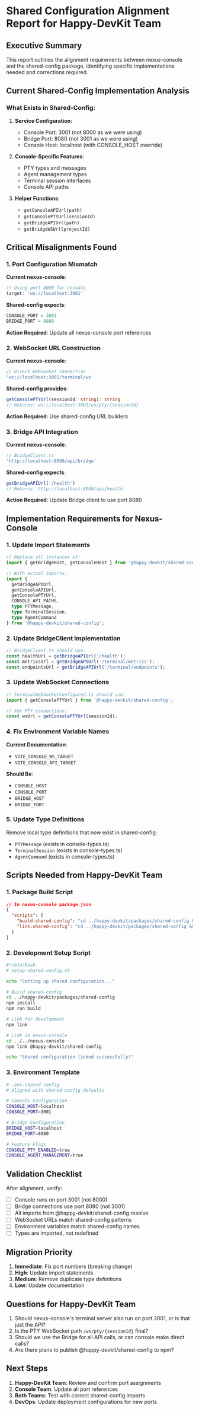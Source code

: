 # Shared Configuration Alignment Report for Happy-DevKit Team

## Executive Summary

This report outlines the alignment requirements between nexus-console and the shared-config package, identifying specific implementations needed and corrections required.

## Current Shared-Config Implementation Analysis

### What Exists in Shared-Config:
1. **Service Configuration**:
   - Console Port: 3001 (not 8000 as we were using)
   - Bridge Port: 8080 (not 3001 as we were using)
   - Console Host: localhost (with CONSOLE_HOST override)

2. **Console-Specific Features**:
   - PTY types and messages
   - Agent management types
   - Terminal session interfaces
   - Console API paths

3. **Helper Functions**:
   - `getConsoleAPIUrl(path)`
   - `getConsolePTYUrl(sessionId)`
   - `getBridgeAPIUrl(path)`
   - `getBridgeWSUrl(projectId)`

## Critical Misalignments Found

### 1. Port Configuration Mismatch

**Current nexus-console**:
```typescript
// Using port 8000 for console
target: 'ws://localhost:3001'
```

**Shared-config expects**:
```typescript
CONSOLE_PORT = 3001
BRIDGE_PORT = 8080
```

**Action Required**: Update all nexus-console port references

### 2. WebSocket URL Construction

**Current nexus-console**:
```typescript
// Direct WebSocket connection
'ws://localhost:3001/terminal/ws'
```

**Shared-config provides**:
```typescript
getConsolePTYUrl(sessionId: string): string
// Returns: ws://localhost:3001/ws/pty/{sessionId}
```

**Action Required**: Use shared-config URL builders

### 3. Bridge API Integration

**Current nexus-console**:
```typescript
// BridgeClient.ts
'http://localhost:8080/api/bridge'
```

**Shared-config expects**:
```typescript
getBridgeAPIUrl('/health')
// Returns: http://localhost:8080/api/health
```

**Action Required**: Update Bridge client to use port 8080

## Implementation Requirements for Nexus-Console

### 1. Update Import Statements

```typescript
// Replace all instances of:
import { getBridgeHost, getConsoleHost } from '@happy-devkit/shared-config';

// With actual imports:
import { 
  getBridgeAPIUrl,
  getConsoleAPIUrl,
  getConsolePTYUrl,
  CONSOLE_API_PATHS,
  type PTYMessage,
  type TerminalSession,
  type AgentCommand
} from '@happy-devkit/shared-config';
```

### 2. Update BridgeClient Implementation

```typescript
// BridgeClient.ts should use:
const healthUrl = getBridgeAPIUrl('/health');
const metricsUrl = getBridgeAPIUrl('/terminal/metrics');
const endpointsUrl = getBridgeAPIUrl('/terminal/endpoints');
```

### 3. Update WebSocket Connections

```typescript
// TerminalWebSocketConfigured.ts should use:
import { getConsolePTYUrl } from '@happy-devkit/shared-config';

// For PTY connections:
const wsUrl = getConsolePTYUrl(sessionId);
```

### 4. Fix Environment Variable Names

**Current Documentation**:
- `VITE_CONSOLE_WS_TARGET`
- `VITE_CONSOLE_API_TARGET`

**Should Be**:
- `CONSOLE_HOST`
- `CONSOLE_PORT`
- `BRIDGE_HOST`
- `BRIDGE_PORT`

### 5. Update Type Definitions

Remove local type definitions that now exist in shared-config:
- `PTYMessage` (exists in console-types.ts)
- `TerminalSession` (exists in console-types.ts)
- `AgentCommand` (exists in console-types.ts)

## Scripts Needed from Happy-DevKit Team

### 1. Package Build Script

```json
// In nexus-console package.json
{
  "scripts": {
    "build:shared-config": "cd ../happy-devkit/packages/shared-config && npm run build",
    "link:shared-config": "cd ../happy-devkit/packages/shared-config && npm link && cd - && npm link @happy-devkit/shared-config"
  }
}
```

### 2. Development Setup Script

```bash
#!/bin/bash
# setup-shared-config.sh

echo "Setting up shared configuration..."

# Build shared-config
cd ../happy-devkit/packages/shared-config
npm install
npm run build

# Link for development
npm link

# Link in nexus-console
cd ../../nexus-console
npm link @happy-devkit/shared-config

echo "Shared configuration linked successfully!"
```

### 3. Environment Template

```bash
# .env.shared-config
# Aligned with shared-config defaults

# Console Configuration
CONSOLE_HOST=localhost
CONSOLE_PORT=3001

# Bridge Configuration  
BRIDGE_HOST=localhost
BRIDGE_PORT=8080

# Feature Flags
CONSOLE_PTY_ENABLED=true
CONSOLE_AGENT_MANAGEMENT=true
```

## Validation Checklist

After alignment, verify:
- [ ] Console runs on port 3001 (not 8000)
- [ ] Bridge connections use port 8080 (not 3001)  
- [ ] All imports from @happy-devkit/shared-config resolve
- [ ] WebSocket URLs match shared-config patterns
- [ ] Environment variables match shared-config names
- [ ] Types are imported, not redefined

## Migration Priority

1. **Immediate**: Fix port numbers (breaking change)
2. **High**: Update import statements
3. **Medium**: Remove duplicate type definitions
4. **Low**: Update documentation

## Questions for Happy-DevKit Team

1. Should nexus-console's terminal server also run on port 3001, or is that just the API?
2. Is the PTY WebSocket path `/ws/pty/{sessionId}` final?
3. Should we use the Bridge for all API calls, or can console make direct calls?
4. Are there plans to publish @happy-devkit/shared-config to npm?

## Next Steps

1. **Happy-DevKit Team**: Review and confirm port assignments
2. **Console Team**: Update all port references
3. **Both Teams**: Test with correct shared-config imports
4. **DevOps**: Update deployment configurations for new ports